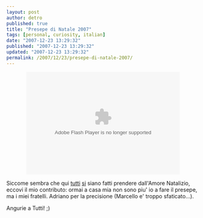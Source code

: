 ```yaml
---
layout: post
author: detro
published: true
title: "Presepe di Natale 2007"
tags: [personal, curiosity, italian]
date: "2007-12-23 13:29:32"
published: "2007-12-23 13:29:32"
updated: "2007-12-23 13:29:32"
permalink: /2007/12/23/presepe-di-natale-2007/
---
```


<div align="center"><embed type="application/x-shockwave-flash" src="http://picasaweb.google.com/s/c/bin/slideshow.swf" width="400" height="267" flashvars="host=picasaweb.google.com&captions=1&RGB=0x000000&feed=http%3A%2F%2Fpicasaweb.google.com%2Fdata%2Ffeed%2Fapi%2Fuser%2Fdetronizator%2Falbumid%2F5147142130963703409%3Fkind%3Dphoto%26alt%3Drss" pluginspage="http://www.macromedia.com/go/getflashplayer"></embed></div>

Siccome sembra che qui <a href="http://secretum.neminis.org/natale.html">tutti</a> <a href="http://sbarbaroblog.blogspot.com/2007/12/odissea-ragali.html">si</a> siano fatti prendere dall'Amore Natalizio, eccovi il mio contributo: ormai a casa mia non sono piu' io a fare il presepe, ma i miei fratelli. Adriano per la precisione (Marcello e' troppo sfaticato...).

Angurie a Tutti! ;)

